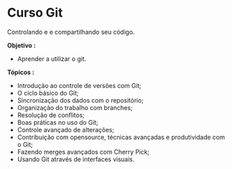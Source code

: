 # Curso Git

Controlando e e compartilhando seu código.

**Objetivo :** 

- Aprender a utilizar o git.

**Tópicos :** 

- Introdução ao controle de versões com Git;
- O ciclo básico do Git;
- Sincronização dos dados com o repositório;
- Organização do trabalho com branches;
- Resolução de conflitos;
- Boas práticas no uso do Git;
- Controle avançado de alterações;
- Contribuição com opensource, técnicas avançadas e produtividade com o Git;
- Fazendo merges avançados com Cherry Pick;
- Usando Git através de interfaces visuais.
